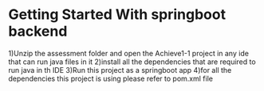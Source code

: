 # Getting Started With springboot backend


1)Unzip the assessment folder and open the Achieve1-1 project in any ide that can run java files in it
2)install all the dependencies that are required to run java in th IDE
3)Run this project as a springboot app
4)for all the dependencies this project is using please refer to pom.xml file
